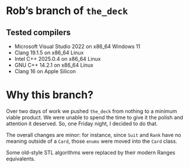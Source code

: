 # Rob’s branch of `the_deck`

## Tested compilers

* Microsoft Visual Studio 2022 on x86_64 Windows 11
* Clang 19.1.5 on x86_64 Linux
* Intel C++ 2025.0.4 on x86_64 Linux
* GNU C++ 14.2.1 on x86_64 Linux
* Clang 16 on Apple Silicon

# Why this branch?

Over two days of work we pushed `the_deck` from nothing to a minimum viable
product. We were unable to spend the time to give it the polish and attention
it deserved. So, one Friday night, I decided to do that.

The overall changes are minor: for instance, since `Suit` and `Rank` have no
meaning outside of a `Card`, those `enums` were moved into the `Card` class.

Some old-style STL algorithms were replaced by their modern Ranges
equivalents.
